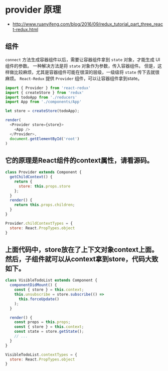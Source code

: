 # provider 原理
- http://www.ruanyifeng.com/blog/2016/09/redux_tutorial_part_three_react-redux.html

## <Provider> 组件
`connect` 方法生成容器组件以后，需要让容器组件拿到 `state` 对象，才能生成 UI 组件的参数。
一种解决方法是将 `state` 对象作为参数，传入容器组件。
但是，这样做比较麻烦，尤其是容器组件可能在很深的层级，一级级将 `state` 传下去就很麻烦。
`React-Redux` 提供 `Provider` 组件，可以让容器组件拿到state。

```js
import { Provider } from 'react-redux'
import { createStore } from 'redux'
import todoApp from './reducers'
import App from './components/App'

let store = createStore(todoApp);

render(
  <Provider store={store}>
    <App />
  </Provider>,
  document.getElementById('root')
)
```

## 它的原理是React组件的context属性，请看源码。
```js
class Provider extends Component {
  getChildContext() {
    return {
      store: this.props.store
    };
  }
  render() {
    return this.props.children;
  }
}

Provider.childContextTypes = {
  store: React.PropTypes.object
}
```

## 上面代码中，store放在了上下文对象context上面。然后，子组件就可以从context拿到store，代码大致如下。
```js
class VisibleTodoList extends Component {
  componentDidMount() {
    const { store } = this.context;
    this.unsubscribe = store.subscribe(() =>
      this.forceUpdate()
    );
  }

  render() {
    const props = this.props;
    const { store } = this.context;
    const state = store.getState();
    // ...
  }
}

VisibleTodoList.contextTypes = {
  store: React.PropTypes.object
}
```
